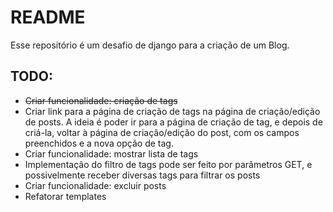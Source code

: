 # README
Esse repositório é um desafio de django para a criação de um Blog.

## TODO: 
- ~~Criar funcionalidade: criação de tags~~
- Criar link para a página de criação de tags na página de criação/edição de
posts. A ideia é poder ir para a página de criação de tag, e depois de criá-la,
voltar à página de criação/edição do post, com os campos preenchidos e a nova
opção de tag.
- Criar funcionalidade: mostrar lista de tags
- Implementação do filtro de tags pode ser feito por parâmetros GET, e
possivelmente receber diversas tags para filtrar os posts
- Criar funcionalidade: excluir posts
- Refatorar templates